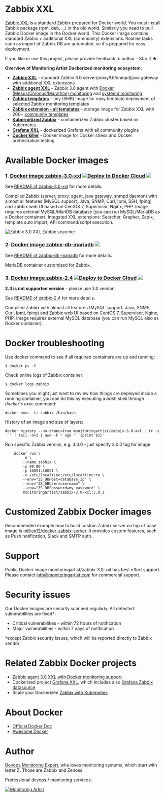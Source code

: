 Zabbix XXL
==========

[Zabbix XXL](https://github.com/monitoringartist/zabbix-server-xxl-docker) is a standard Zabbix prepared for Docker world. You must install Zabbix package (rpm, deb, ...) in the old world. Similarly you need to pull Zabbix Docker image in the Docker world. This Docker image contains standard Zabbix + additional XXL (community) extensions. Routine tasks such as import of Zabbix DB are automated, so it's prepared for easy deployment.

If you like or use this project, please provide feedback to author - Star it ★.

**Overview of Monitoring Artist Dockerized monitoring ecosystem:**

- **[Zabbix XXL](https://hub.docker.com/r/monitoringartist/zabbix-3.0-xxl/)** - standard Zabbix 3.0 server/proxy/UI/snmpd/java gateway with additional XXL extensions
- **[Zabbix agent XXL](https://hub.docker.com/r/monitoringartist/zabbix-agent-xxl-limited/)** - Zabbix 3.0 agent with [Docker (Mesos/Chronos/Marathon) monitoring](https://github.com/monitoringartist/zabbix-docker-monitoring) and [systemd monitoring](https://github.com/monitoringartist/zabbix-systemd-monitoring)
- **[Zabbix templates](https://hub.docker.com/r/monitoringartist/zabbix-templates/)** - tiny (5MB) image for easy template deployment of selected Zabbix monitoring templates
- **[Zabbix extension - all templates](https://hub.docker.com/r/monitoringartist/zabbix-ext-all-templates/)** - storage image for Zabbix XXL with 200+ [community templates](https://github.com/monitoringartist/zabbix-community-repos)
- **[Kubernetized Zabbix](https://github.com/monitoringartist/kubernetes-zabbix)** - containerized Zabbix cluster based on Kubernetes
- **[Grafana XXL](https://hub.docker.com/r/monitoringartist/grafana-xxl/)** - dockerized Grafana with all community plugins
- **[Docker killer](https://hub.docker.com/r/monitoringartist/docker-killer/)** - Docker image for Docker stress and Docker orchestration testing

Available Docker images
=======================

### 1. [Docker image zabbix-3.0-xxl](https://hub.docker.com/r/monitoringartist/zabbix-3.0-xxl/) [![Deploy to Docker Cloud](https://files.cloud.docker.com/images/deploy-to-dockercloud.svg)](https://cloud.docker.com/stack/deploy/?repo=https://github.com/monitoringartist/zabbix-xxl/tree/master/Dockerfile/zabbix-3.0/) [![](https://badge.imagelayers.io/monitoringartist/zabbix-3.0-xxl:latest.svg)](https://imagelayers.io/?images=monitoringartist/zabbix-3.0-xxl:latest)

See [README of zabbix-3.0-xxl](https://github.com/monitoringartist/zabbix-xxl/tree/master/Dockerfile/zabbix-3.0) for more details.

Compiled Zabbix (server, proxy, agent, java gateway, snmpd daemon) with almost all features (MySQL support, Java, SNMP, Curl, Ipmi, SSH, fping) and Zabbix web UI based on CentOS 7, Supervisor, Nginx, PHP. Image requires external MySQL/MariDB database (you can run MySQL/MariaDB as a Docker container). Integated XXL extensions: Searcher, Grapher, Zapix, template auto import, API command/script execution.

![Zabbix 3.0 XXL Zabbix searcher](https://raw.githubusercontent.com/monitoringartist/zabbix-xxl/master/doc/zabbix-3.0-xxl-zabbix-searcher.png)

### 2. [Docker image zabbix-db-mariadb](https://registry.hub.docker.com/u/monitoringartist/zabbix-db-mariadb/) [![](https://badge.imagelayers.io/monitoringartist/zabbix-db-mariadb:latest.svg)](https://imagelayers.io/?images=monitoringartist/zabbix-db-mariadb:latest)

See [README of zabbix-db-mariadb](https://github.com/monitoringartist/zabbix-xxl/tree/master/Dockerfile/zabbix-db-mariadb) 
for more details.

MariaDB container customized for Zabbix.

### 3. [Docker image zabbix-2.4](https://registry.hub.docker.com/u/monitoringartist/zabbix-2.4/) [![Deploy to Docker Cloud](https://files.cloud.docker.com/images/deploy-to-dockercloud.svg)](https://cloud.docker.com/stack/deploy/?repo=https://github.com/monitoringartist/zabbix-xxl/tree/master/Dockerfile/zabbix-2.4/) [![](https://badge.imagelayers.io/monitoringartist/zabbix-2.4:latest.svg)](https://imagelayers.io/?images=monitoringartist/zabbix-2.4:latest)

**2.4 is not supported version** - please use 3.0 version.

See [README of zabbix-2.4](https://github.com/monitoringartist/zabbix-xxl/tree/master/Dockerfile/zabbix-2.4) 
for more details.

Compiled Zabbix with almost all features (MySQL support, Java, SNMP, 
Curl, Ipmi, fping) and Zabbix web UI based on CentOS 7, Supervisor, Nginx, PHP. 
Image requires external MySQL database (you can run MySQL also as Docker 
container).

Docker troubleshooting
======================

Use docker command to see if all required containers are up and running: 
```
$ docker ps -f
```

Check online logs of Zabbix container:
```
$ docker logs zabbix
```

Sometimes you might just want to review how things are deployed inside a running
 container, you can do this by executing a _bash shell_ through _docker's 
 exec_ command: 
```
docker exec -ti zabbix /bin/bash
```

History of an image and size of layers: 
``` 
docker history --no-trunc=true monitoringartist/zabbix-3.0-xxl | tr -s ' ' | tail -n+2 | awk -F " ago " '{print $2}'
```

Run specific Zabbix version, e.g. 3.0.0 - just specify 3.0.0 tag for image:
```
	docker run \
		-d \
		--name zabbix \
		-p 80:80 \
		-p 10051:10051 \
    	-v /etc/localtime:/etc/localtime:ro \
		--env="ZS_DBHost=database_ip" \
		--env="ZS_DBUser=username" \
		--env="ZS_DBPassword=my_password" \
		monitoringartist/zabbix-3.0-xxl:3.0.3
```

Customized Zabbix Docker images
===============================

Recommended example how to build custom Zabbix server on top of base image is 
[million12/docker-zabbix-server](https://github.com/million12/docker-zabbix-server). 
It provides custom features, such as Push notification, Slack and SMTP auth.

Support
=======

Public Docker image monitoringartist/zabbix-3.0-xxl has best effort support.
Please contact info@monitoringartist.com for commercial support.

Security issues
===============

Our Docker images are security scanned regularly. All detected vulnerabilities are fixed*:

- Critical vulnerabilities - within 72 hours of notification
- Major vulnerabilities - within 7 days of notification

*except Zabbix security issues, which will be reported directly to Zabbix vendor  

Related Zabbix Docker projects
==============================

* [Zabbix agent 3.0 XXL with Docker monitoring support](https://github.com/monitoringartist/zabbix-agent-xxl)
* Dockerized project [Grafana XXL](https://github.com/monitoringartist/grafana-xxl), which includes also [Grafana Zabbix datasource](https://github.com/alexanderzobnin/grafana-zabbix)
* Scale your Dockerized [Zabbix with Kubernetes](https://github.com/monitoringartist/kubernetes-zabbix)

About Docker
============

* [Official Docker Doc](https://docs.docker.com/)
* [Awesome Docker](http://veggiemonk.github.io/awesome-docker/)

Author
======

[Devops Monitoring Expert](http://www.jangaraj.com 'DevOps / Docker / Kubernetes / AWS ECS / Zabbix / Zenoss / Terraform / Monitoring'),
who loves monitoring systems, which start with letter Z. Those are Zabbix and Zenoss.

Professional devops / monitoring services:

[![Monitoring Artist](http://monitoringartist.com/img/github-monitoring-artist-logo.jpg)](http://www.monitoringartist.com 'DevOps / Docker / Kubernetes / AWS ECS / Zabbix / Zenoss / Terraform / Monitoring')
